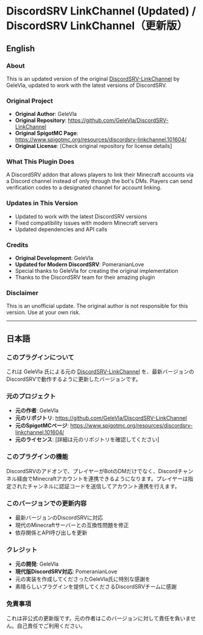 # DiscordSRV LinkChannel (Updated) / DiscordSRV LinkChannel（更新版）

## English

### About
This is an updated version of the original [DiscordSRV-LinkChannel](https://github.com/GeleVla/DiscordSRV-LinkChannel) by GeleVla, updated to work with the latest versions of DiscordSRV.

### Original Project
- **Original Author**: GeleVla
- **Original Repository**: https://github.com/GeleVla/DiscordSRV-LinkChannel
- **Original SpigotMC Page**: https://www.spigotmc.org/resources/discordsrv-linkchannel.101604/
- **Original License**: [Check original repository for license details]

### What This Plugin Does
A DiscordSRV addon that allows players to link their Minecraft accounts via a Discord channel instead of only through the bot's DMs. Players can send verification codes to a designated channel for account linking.

### Updates in This Version
- Updated to work with the latest DiscordSRV versions
- Fixed compatibility issues with modern Minecraft servers
- Updated dependencies and API calls

### Credits
- **Original Development**: GeleVla
- **Updated for Modern DiscordSRV**: PomeranianLove
- Special thanks to GeleVla for creating the original implementation
- Thanks to the DiscordSRV team for their amazing plugin

### Disclaimer
This is an unofficial update. The original author is not responsible for this version. Use at your own risk.

---

## 日本語

### このプラグインについて
これは GeleVla 氏による元の [DiscordSRV-LinkChannel](https://github.com/GeleVla/DiscordSRV-LinkChannel) を、最新バージョンのDiscordSRVで動作するように更新したバージョンです。

### 元のプロジェクト
- **元の作者**: GeleVla
- **元のリポジトリ**: https://github.com/GeleVla/DiscordSRV-LinkChannel
- **元のSpigotMCページ**: https://www.spigotmc.org/resources/discordsrv-linkchannel.101604/
- **元のライセンス**: [詳細は元のリポジトリを確認してください]

### このプラグインの機能
DiscordSRVのアドオンで、プレイヤーがBotのDMだけでなく、Discordチャンネル経由でMinecraftアカウントを連携できるようになります。プレイヤーは指定されたチャンネルに認証コードを送信してアカウント連携を行えます。

### このバージョンでの更新内容
- 最新バージョンのDiscordSRVに対応
- 現代のMinecraftサーバーとの互換性問題を修正
- 依存関係とAPI呼び出しを更新

### クレジット
- **元の開発**: GeleVla
- **現代版DiscordSRV対応**: PomeranianLove
- 元の実装を作成してくださったGeleVla氏に特別な感謝を
- 素晴らしいプラグインを提供してくださるDiscordSRVチームに感謝

### 免責事項
これは非公式の更新版です。元の作者はこのバージョンに対して責任を負いません。自己責任でご利用ください。
